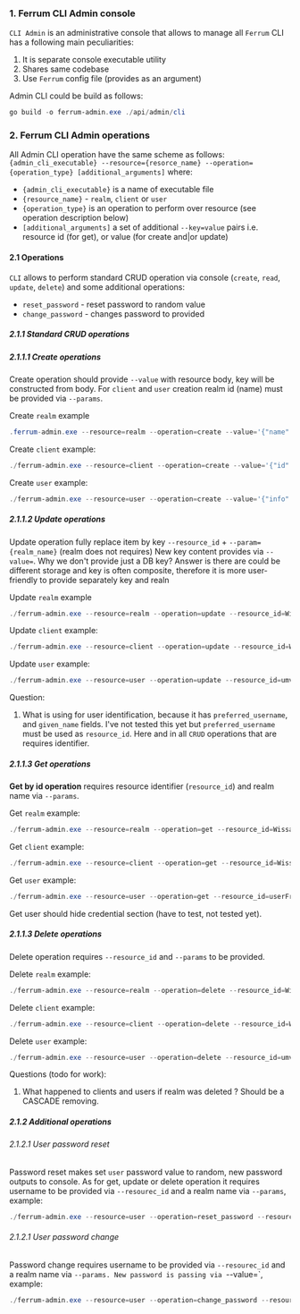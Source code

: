 ### 1. Ferrum CLI Admin console

`CLI Admin` is an administrative console that allows to manage all `Ferrum` CLI has a following main peculiarities:

1. It is separate console executable utility
2. Shares same codebase
3. Use `Ferrum` config file (provides as an argument)

Admin CLI could be build as follows:

```ps1
go build -o ferrum-admin.exe ./api/admin/cli
```

### 2. Ferrum CLI Admin operations

All Admin CLI operation have the same scheme as follows:
`{admin_cli_executable} --resource={resorce_name} --operation={operation_type} [additional_arguments]`
where:
* `{admin_cli_executable}` is a name of executable file
* `{resource_name}` - `realm`, `client` or `user`
* `{operation_type}` is an operation to perform over resource (see operation description below)
* `[additional_arguments]` a set of additional `--key=value` pairs i.e. resource id (for get), or value (for create and|or update)

#### 2.1 Operations

`CLI` allows to perform standard CRUD operation via console (`create`, `read`, `update`, `delete`) and some additional
operations:

* `reset_password` - reset password to random value
* `change_password` - changes password to provided

##### 2.1.1 Standard CRUD operations

##### 2.1.1.1 Create operations

Create operation should provide `--value` with resource body, key will be constructed from body. For `client` and `user` creation realm id (name) 
must be provided via `--params`.

Create `realm` example
```ps1
.ferrum-admin.exe --resource=realm --operation=create --value='{"name": "WissanceFerrumDemo", "token_expiration": 600, "refresh_expiration": 300}'
```

Create `client` example:
```ps1
./ferrum-admin.exe --resource=client --operation=create --value='{"id": "d4dc483d-7d0d-4d2e-a0a0-2d34b55e6666", "name": "WissanceWebDemo", "type": "confidential", "auth": {"type": 1, "value": "fb6Z4RsOadVycQoeQiN57xpu8w8wTEST"}}' --params=WissanceFerrumDemo
```

Create `user` example:
```ps1
./ferrum-admin.exe --resource=user --operation=create --value='{"info": {"sub": "667ff6a7-3f6b-449b-a217-6fc5d9actest", "email_verified": true, "roles": ["admin"], "name": "M.V.Ushakov", "preferred_username": "umv", "given_name": "Michael", "family_name": "Ushakov"}, "credentials": {"password": "1s2d3f4g90xs"}}' --params=WissanceFerrumDemo
```
##### 2.1.1.2 Update operations

Update operation fully replace item by key `--resource_id` + `--param={realm_name}` (realm does not requires)
New key content provides via `--value=`. Why we don't provide just a DB key? Answer is there are could be different storage 
and key is often composite, therefore it is more user-friendly to provide separately key and realn

Update `realm` example
```ps1
./ferrum-admin.exe --resource=realm --operation=update --resource_id=WissanceFerrumDemo --value='{"name": "WissanceFerrumDemo", "token_expiration": 2400, "refresh_expiration": 1200}'
```

Update `client` example:
```ps1
./ferrum-admin.exe --resource=client --operation=update --resource_id=WissanceWebDemo --value='{"id": "d4dc483d-7d0d-4d2e-a0a0-2d34b55e6666", "name": "WissanceWebDemo", "type": "confidential", "auth": {"type": 2, "value": "fb6Z4RsOadVycQoeQiN57xpu8w8wTEST"}}' --params=WissanceFerrumDemo
```

Update `user` example:
```ps1
./ferrum-admin.exe --resource=user --operation=update --resource_id=umv --value='{"info": {"sub": "667ff6a7-3f6b-449b-a217-6fc5d9actest", "email_verified": true, "roles": ["admin", "managers"], "name": "M.V.Ushakov", "preferred_username": "umv", "given_name": "Michael", "family_name": "Ushakov"}, "credentials": {"password": "1s2d3f4g90xs"}}' --params=WissanceFerrumDemo
```

Question:
1. What is using for user identification, because it has `preferred_username`, and `given_name` fields. I've not tested this yet but `preferred_username` must be used as `resource_id`. Here and in all `CRUD` operations that are requires identifier. 

##### 2.1.1.3 Get operations

**Get by id operation** requires resource identifier (`resource_id`) and realm name via `--params`.

Get `realm` example:
```ps1
./ferrum-admin.exe --resource=realm --operation=get --resource_id=WissanceFerrumDemo
```

Get `client` example:
```ps1
./ferrum-admin.exe --resource=client --operation=get --resource_id=WissanceWebDemo --params=WissanceFerrumDemo
```

Get `user` example:
```ps1
./ferrum-admin.exe --resource=user --operation=get --resource_id=userFromCreate --params=WissanceFerrumDemo
```
Get user should hide credential section (have to test, not tested yet).

##### 2.1.1.3 Delete operations

Delete operation requires `--resource_id` and `--params` to be provided.

Delete `realm` example:
```ps1
./ferrum-admin.exe --resource=realm --operation=delete --resource_id=WissanceFerrumDemo
```

Delete `client` example:
```ps1
./ferrum-admin.exe --resource=client --operation=delete --resource_id=WissanceWebDemo --params=WissanceFerrumDemo
```

Delete `user` example:
```ps1
./ferrum-admin.exe --resource=user --operation=delete --resource_id=umv --params=WissanceFerrumDemo
```

Questions (todo for work):
1. What happened to clients and users if realm was deleted ? Should be a CASCADE removing.

##### 2.1.2 Additional operations

###### 2.1.2.1 User password reset

Password reset makes set `user` password value to random, new password outputs to console. As for get, update or delete
operation it requires username to be provided via `--resourec_id` and a realm name via `--params`, example:
```ps1
./ferrum-admin.exe --resource=user --operation=reset_password --resource_id=umv --params=WissanceFerrumDemo
```

###### 2.1.2.1 User password change

Password change requires username to be provided via `--resourec_id` and a realm name via `--params. New password
is passing via `--value=`, example:

```ps1
./ferrum-admin.exe --resource=user --operation=change_password --resource_id=umv --value='newPassword' --params=WissanceFerrumDemo
```
